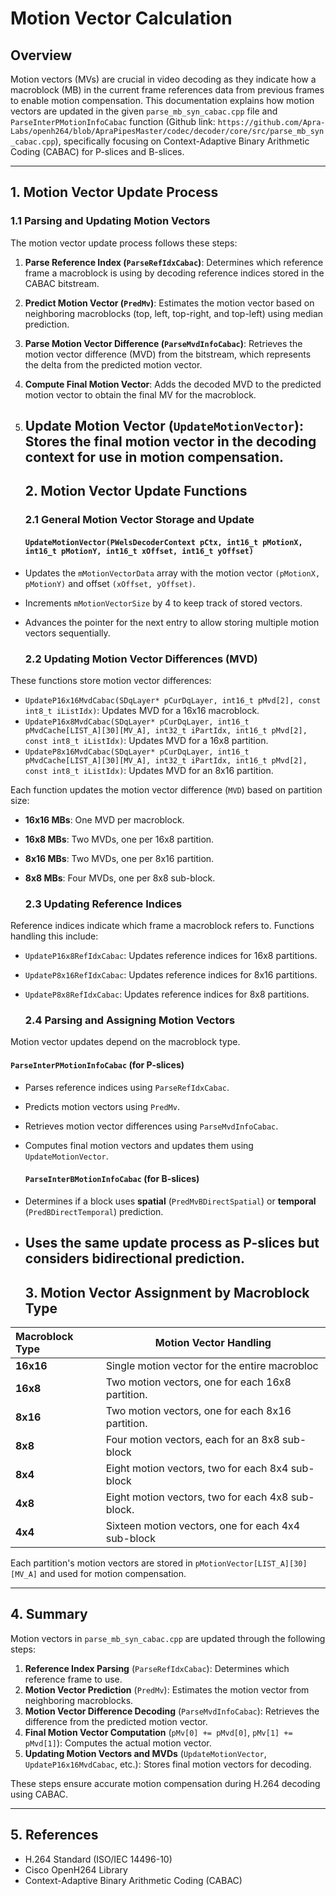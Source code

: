 # **Motion Vector Calculation**

## **Overview**

Motion vectors (MVs) are crucial in video decoding as they indicate how a macroblock (MB) in the current frame references data from previous frames to enable motion compensation. This documentation explains how motion vectors are updated in the given `parse_mb_syn_cabac.cpp` file and `ParseInterPMotionInfoCabac` function (Github link: `https://github.com/Apra-Labs/openh264/blob/ApraPipesMaster/codec/decoder/core/src/parse_mb_syn_cabac.cpp`), specifically focusing on Context-Adaptive Binary Arithmetic Coding (CABAC) for P-slices and B-slices.

---

## **1\. Motion Vector Update Process**

### **1.1 Parsing and Updating Motion Vectors**

The motion vector update process follows these steps:

1. **Parse Reference Index (`ParseRefIdxCabac`)**: Determines which reference frame a macroblock is using by decoding reference indices stored in the CABAC bitstream.  
2. **Predict Motion Vector (`PredMv`)**: Estimates the motion vector based on neighboring macroblocks (top, left, top-right, and top-left) using median prediction.  
3. **Parse Motion Vector Difference (`ParseMvdInfoCabac`)**: Retrieves the motion vector difference (MVD) from the bitstream, which represents the delta from the predicted motion vector.  
4. **Compute Final Motion Vector**: Adds the decoded MVD to the predicted motion vector to obtain the final MV for the macroblock.  
5. **Update Motion Vector (`UpdateMotionVector`)**: Stores the final motion vector in the decoding context for use in motion compensation.  
   ---

   ## **2\. Motion Vector Update Functions**

   ### **2.1 General Motion Vector Storage and Update**

   #### **`UpdateMotionVector(PWelsDecoderContext pCtx, int16_t pMotionX, int16_t pMotionY, int16_t xOffset, int16_t yOffset)`**

* Updates the `mMotionVectorData` array with the motion vector `(pMotionX, pMotionY)` and offset `(xOffset, yOffset)`.  
* Increments `mMotionVectorSize` by 4 to keep track of stored vectors.  
* Advances the pointer for the next entry to allow storing multiple motion vectors sequentially.

  ### **2.2 Updating Motion Vector Differences (MVD)**

These functions store motion vector differences:

* `UpdateP16x16MvdCabac(SDqLayer* pCurDqLayer, int16_t pMvd[2], const int8_t iListIdx)`: Updates MVD for a 16x16 macroblock.  
* `UpdateP16x8MvdCabac(SDqLayer* pCurDqLayer, int16_t pMvdCache[LIST_A][30][MV_A], int32_t iPartIdx, int16_t pMvd[2], const int8_t iListIdx)`: Updates MVD for a 16x8 partition.  
* `UpdateP8x16MvdCabac(SDqLayer* pCurDqLayer, int16_t pMvdCache[LIST_A][30][MV_A], int32_t iPartIdx, int16_t pMvd[2], const int8_t iListIdx)`: Updates MVD for an 8x16 partition.

Each function updates the motion vector difference (`MVD`) based on partition size:

* **16x16 MBs**: One MVD per macroblock.  
* **16x8 MBs**: Two MVDs, one per 16x8 partition.  
* **8x16 MBs**: Two MVDs, one per 8x16 partition.  
* **8x8 MBs**: Four MVDs, one per 8x8 sub-block.

  ### **2.3 Updating Reference Indices**

Reference indices indicate which frame a macroblock refers to. Functions handling this include:

* `UpdateP16x8RefIdxCabac`: Updates reference indices for 16x8 partitions.  
* `UpdateP8x16RefIdxCabac`: Updates reference indices for 8x16 partitions.  
* `UpdateP8x8RefIdxCabac`: Updates reference indices for 8x8 partitions.

  ### **2.4 Parsing and Assigning Motion Vectors**

Motion vector updates depend on the macroblock type.

#### **`ParseInterPMotionInfoCabac` (for P-slices)**

* Parses reference indices using `ParseRefIdxCabac`.  
* Predicts motion vectors using `PredMv`.  
* Retrieves motion vector differences using `ParseMvdInfoCabac`.  
* Computes final motion vectors and updates them using `UpdateMotionVector`.

  #### **`ParseInterBMotionInfoCabac` (for B-slices)**

* Determines if a block uses **spatial** (`PredMvBDirectSpatial`) or **temporal** (`PredBDirectTemporal`) prediction.  
* Uses the same update process as P-slices but considers bidirectional prediction.  
  ---

  ## **3\. Motion Vector Assignment by Macroblock Type**

| Macroblock Type | Motion Vector Handling |
| :---- | ----- |
| **16x16** | Single motion vector for the entire macrobloc |
| **16x8** | Two motion vectors, one for each 16x8 partition. |
| **8x16** | Two motion vectors, one for each 8x16 partition. |
| **8x8** | Four motion vectors, each for an 8x8 sub-block |
| **8x4** | Eight motion vectors, two for each 8x4 sub-block |
| **4x8** | Eight motion vectors, two for each 4x8 sub-block. |
| **4x4** | Sixteen motion vectors, one for each 4x4 sub-block |

Each partition's motion vectors are stored in `pMotionVector[LIST_A][30][MV_A]` and used for motion compensation.

---

## **4\. Summary**

Motion vectors in `parse_mb_syn_cabac.cpp` are updated through the following steps:

1. **Reference Index Parsing** (`ParseRefIdxCabac`): Determines which reference frame to use.  
2. **Motion Vector Prediction** (`PredMv`): Estimates the motion vector from neighboring macroblocks.  
3. **Motion Vector Difference Decoding** (`ParseMvdInfoCabac`): Retrieves the difference from the predicted motion vector.  
4. **Final Motion Vector Computation** (`pMv[0] += pMvd[0]`, `pMv[1] += pMvd[1]`): Computes the actual motion vector.  
5. **Updating Motion Vectors and MVDs** (`UpdateMotionVector`, `UpdateP16x16MvdCabac`, etc.): Stores final motion vectors for decoding.

These steps ensure accurate motion compensation during H.264 decoding using CABAC.

---

## **5\. References**

* H.264 Standard (ISO/IEC 14496-10)  
* Cisco OpenH264 Library  
* Context-Adaptive Binary Arithmetic Coding (CABAC)


